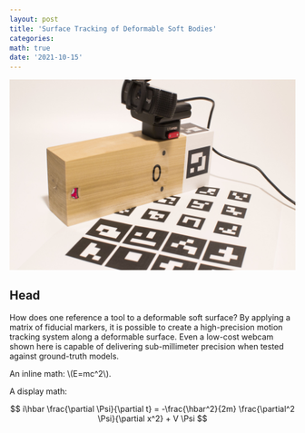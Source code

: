 ```yaml
---
layout: post
title: 'Surface Tracking of Deformable Soft Bodies'
categories: 
math: true
date: '2021-10-15'
---
```

<img src="/images/fulls/device_and_markers.jpg" class="fit image">

## Head ##

How does one reference a tool to a deformable soft surface? By applying a matrix of fiducial markers, it is possible to create a high-precision motion tracking system along a deformable surface. Even a low-cost webcam shown here is capable of delivering sub-millimeter precision when tested against ground-truth models.

An inline math: \\\(E=mc^2\\\).

A display math:

$$
i\hbar \frac{\partial \Psi}{\partial t} = -\frac{\hbar^2}{2m}
\frac{\partial^2 \Psi}{\partial x^2} + V \Psi
$$